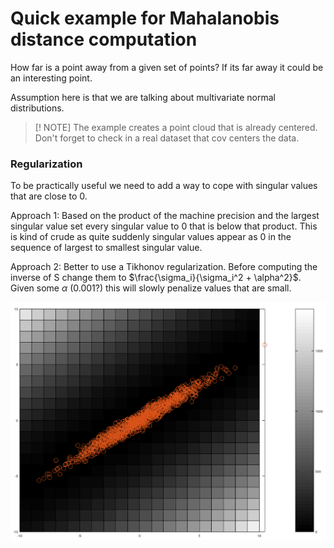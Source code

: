 # Quick example for Mahalanobis distance computation

How far is a point away from a given set of points? If its far away it could be an interesting point.

Assumption here is that we are talking about multivariate normal distributions.

> [! NOTE]
> The example creates a point cloud that is already centered. Don't forget to check in a real dataset that cov centers the data.

### Regularization

To be practically useful we need to add a way to cope with singular values that are close to 0.

Approach 1: Based on the product of the machine precision and the largest singular value set every singular value to 0 that is below that product. This is kind of crude as quite suddenly singular values appear as 0 in the sequence of largest to smallest singular value.

Approach 2: Better to use a Tikhonov regularization. Before computing the inverse of S change them to $\frac{\sigma_i}{\sigma_i^2 + \alpha^2}$. Given some $\alpha$ (0.001?) this will slowly penalize values that are small.

![distance as color background with point-cloud](https://github.com/HaukeBartsch/outliers/blob/main/images/distance_overlay.png)
